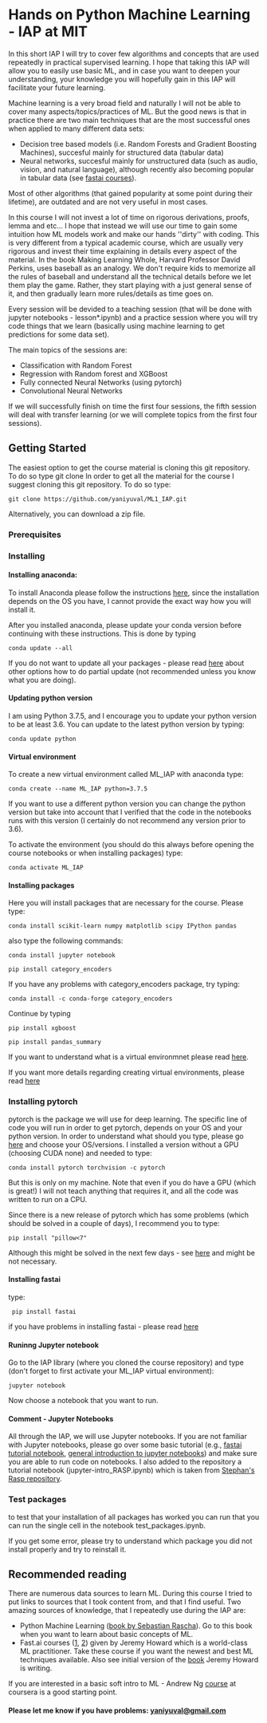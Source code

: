 

# Hands on Python Machine Learning - IAP at MIT 
In this short IAP I will try to cover few algorithms and concepts that are used repeatedly in practical supervised learning.  I hope that taking this IAP will allow you to easily use basic ML, and in case you want to deepen your understanding, your knowledge you will hopefully gain in this IAP will facilitate your future learning.

Machine learning is a very broad field and naturally I will not be able to cover many aspects/topics/practices of ML. 
But the good news is that in practice there are two main techniques that are the most successful ones when applied to many different data sets:
 
- Decision tree based models (i.e. Random Forests and Gradient Boosting Machines), succesful mainly for structured data (tabular data)
- Neural networks, succesful mainly for unstructured data (such as audio, vision, and natural language), although recently also becoming popular in tabular data (see [fastai courses](https://course.fast.ai/)). 

Most of other algorithms (that gained popularity at some point during their lifetime), are outdated and are not very useful in most cases. 

In this course I will not invest a lot of time on rigorous derivations, proofs, lemma and etc... I hope that instead we will use our time to gain some intuition how ML models work and make our hands ''dirty'' with coding. This is very different from a typical academic course, which are usually very rigorous and invest their time explaining in details every aspect of the material. In the book Making Learning Whole, Harvard Professor David Perkins,  uses baseball as an analogy. We don't require kids to memorize all the rules of baseball and understand all the technical details before we let them play the game. Rather, they start playing with a just general sense of it, and then gradually learn more rules/details as time goes on. 

Every session will be devided to a teaching session (that will be done with jupyter notebooks - lesson*.ipynb) and a practice session where you will try code things that we learn (basically using machine learning to get predictions for some data set).  

The main topics of the sessions are:
- Classification with Random Forest
- Regression with Random forest and XGBoost
- Fully connected Neural Networks (using pytorch)
- Convolutional Neural Networks

If we will successfully finish on time the first four sessions,  the fifth session will deal with transfer learning (or we will complete topics from the first four sessions). 

## Getting Started
The easiest option to get the course material is cloning this git repository.
To do so type git clone
In order to get all the material for the course I suggest cloning this git repository. To do so type:
```
git clone https://github.com/yaniyuval/ML1_IAP.git
``` 

Alternatively, you can download a zip file.


### Prerequisites
### Installing
#### Installing anaconda:
To install Anaconda please follow the instructions [here](https://docs.anaconda.com/anaconda/install/), since the installation depends on the OS you have, I cannot provide the exact way how you will install it. 

After you installed anaconda, please update your conda version before continuing with these instructions.
This is done  by typing 

```
conda update --all
```
If you do not want to update all your packages - please read [here](https://www.anaconda.com/keeping-anaconda-date/) about other options how to do partial update (not recommended unless you know what you are doing).

#### Updating python version
I am using Python 3.7.5, and I encourage you to update your python version to be at least 3.6.
You can update to the latest python version by typing:
```
conda update python
```

#### Virtual environment
To create a new virtual environment called ML_IAP with anaconda type:

```
conda create --name ML_IAP python=3.7.5
```
If you want to use a different python version you can change the python version but take into account that I verified that the code in the notebooks runs with this version (I certainly do not recommend any version prior to 3.6). 

To activate the environment (you should do this always before opening the course notebooks or when installing packages) type:
```
conda activate ML_IAP
```

#### Installing packages
Here you will install packages that are necessary for the course. Please type:

```
conda install scikit-learn numpy matplotlib scipy IPython pandas
```
also type the following commands:
```
conda install jupyter notebook
```

```
pip install category_encoders
```
If you have any problems with category_encoders package, try typing:
```
conda install -c conda-forge category_encoders
```

Continue by typing
```
pip install xgboost
```

```
pip install pandas_summary
```
If you want to understand what is a virtual environmnet please read [here](https://uoa-eresearch.github.io/eresearch-cookbook/recipe/2014/11/20/conda/).

If you want more details regarding creating virtual environments, please read [here](https://docs.conda.io/projects/conda/en/latest/user-guide/tasks/manage-environments.html)


### Installing pytorch
pytorch is the package we will use for deep learning. The specific line of code you will run in order to get pytorch, depends on your OS and your python version. 
In order to understand what should you type, please go [here](https://pytorch.org/get-started/locally/) and choose your OS/versions. 
I installed a version without a GPU (choosing CUDA none) and needed to type:

```
conda install pytorch torchvision -c pytorch
```
But this is only on my machine.
Note that even if you do have a GPU (which is great!) I will not teach anything that requires it, and all the code was written to run on a CPU.

Since there is a new release of pytorch which has some problems (which should be solved in a couple of days), I recommend you to type:
```
pip install "pillow<7"
```
Although this might be solved in the next few days - see [here](https://github.com/pytorch/vision/issues/1712) and might be not necessary. 

#### Installing fastai
type:
```
 pip install fastai
```
if you have problems in installing fastai - please read [here](https://docs.fast.ai/install.html)




#### Runinng Jupyter notebook
Go to the IAP library (where you cloned the course repository) and type (don't forget to first activate your ML_IAP virtual environment):
```
jupyter notebook
```

Now choose a notebook that you want to run.

#### Comment - Jupyter Notebooks
All through the IAP, we will use Jupyter notebooks. If you are not familiar with Jupyter notebooks, please go over some basic tutorial (e.g., [fastai tutorial notebook](https://github.com/fastai/course-v3/blob/master/nbs/dl1/00_notebook_tutorial.ipynb), [general introduction to jupyter notebooks](https://realpython.com/jupyter-notebook-introduction/))  and make sure you are able to run code on notebooks. I also added to the repository a tutorial notebook (jupyter-intro_RASP.ipynb) which is taken from [Stephan's Rasp repository](https://github.com/raspstephan/MPI-ML-Tutorial/blob/master/jupyter-intro.ipynb).

### Test packages
to test that your installation of all packages has worked you can run that you can run the single cell in the notebook test_packages.ipynb.

If you get some error, please try to understand which package you did not install properly and try to reinstall it. 

## Recommended reading

There are numerous data sources to learn ML. During this course I tried to put links to sources that I took content from, and that I find useful. Two amazing sources of knowledge, that I repeatedly use during the IAP are:

- Python Machine Learning ([book by Sebastian Rascha](https://sebastianraschka.com)). Go to this book when you want to learn about basic concepts of ML.
- Fast.ai courses ([1](https://course.fast.ai/), [2](https://course18.fast.ai/lessonsml1/lesson1.html)) given by Jeremy Howard which is a world-class ML practitioner. Take these course if you want the newest and best ML techniques available. Also see initial version of the [book](https://mlbook.explained.ai/) Jeremy Howard is writing.

If you are interested in a basic soft intro to ML - Andrew Ng [course](https://www.coursera.org/learn/machine-learning) at coursera is a good starting point.

#### Please let me know if you have problems: yaniyuval@gmail.com
